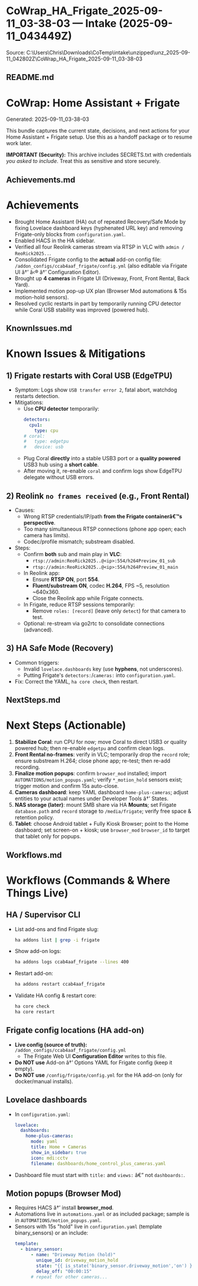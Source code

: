 ﻿# CoWrap_HA_Frigate_2025-09-11_03-38-03 — Intake (2025-09-11_043449Z)
Source: C:\Users\Chris\Downloads\CoTemp\intake\unzipped\unz_2025-09-11_042802Z\CoWrap_HA_Frigate_2025-09-11_03-38-03

## README.md
# CoWrap: Home Assistant + Frigate
Generated: 2025-09-11_03-38-03

This bundle captures the current state, decisions, and next actions for your Home Assistant + Frigate setup.
Use this as a handoff package or to resume work later.

**IMPORTANT (Security):** This archive includes SECRETS.txt with credentials _you asked to include_. Treat this as sensitive and store securely.


## Achievements.md
# Achievements

- Brought Home Assistant (HA) out of repeated Recovery/Safe Mode by fixing Lovelace dashboard keys (hyphenated URL key) and removing Frigate-only blocks from `configuration.yaml`.
- Enabled HACS in the HA sidebar.
- Verified all four Reolink cameras stream via RTSP in VLC with `admin / ReoRick2025..`.
- Consolidated Frigate config to the **actual** add-on config file: `/addon_configs/ccab4aaf_frigate/config.yml` (also editable via Frigate UI â†’ â‹® â†’ Configuration Editor).
- Brought up **4 cameras** in Frigate UI (Driveway, Front, Front Rental, Back Yard).
- Implemented motion pop-up UX plan (Browser Mod automations & 15s motion-hold sensors).
- Resolved cyclic restarts in part by temporarily running CPU detector while Coral USB stability was improved (powered hub).


## KnownIssues.md
# Known Issues & Mitigations

## 1) Frigate restarts with Coral USB (EdgeTPU)
- Symptom: Logs show `USB transfer error 2`, fatal abort, watchdog restarts detection.
- Mitigations:
  - Use **CPU detector** temporarily:
    ```yaml
    detectors:
      cpu1:
        type: cpu
    # coral:
    #   type: edgetpu
    #   device: usb
    ```
  - Plug Coral **directly** into a stable USB3 port or a **quality powered** USB3 hub using a **short cable**.
  - After moving it, re-enable `coral` and confirm logs show EdgeTPU delegate without USB errors.

## 2) Reolink `no frames received` (e.g., Front Rental)
- Causes:
  - Wrong RTSP credentials/IP/path **from the Frigate containerâ€™s perspective**.
  - Too many simultaneous RTSP connections (phone app open; each camera has limits).
  - Codec/profile mismatch; substream disabled.
- Steps:
  - Confirm **both** sub and main play in **VLC**:
    - `rtsp://admin:ReoRick2025..@<ip>:554/h264Preview_01_sub`
    - `rtsp://admin:ReoRick2025..@<ip>:554/h264Preview_01_main`
  - In Reolink app:
    - Ensure **RTSP ON**, port **554**.
    - **Fluent/substream ON**, codec **H.264**, FPS ~5, resolution ~640x360.
    - Close the Reolink app while Frigate connects.
  - In Frigate, reduce RTSP sessions temporarily:
    - Remove `roles: [record]` (leave only `detect`) for that camera to test.
  - Optional: re-stream via go2rtc to consolidate connections (advanced).

## 3) HA Safe Mode (Recovery)
- Common triggers:
  - Invalid `lovelace.dashboards` key (use **hyphens**, not underscores).
  - Putting Frigate's `detectors:`/`cameras:` into `configuration.yaml`.
- Fix: Correct the YAML, `ha core check`, then restart.


## NextSteps.md
# Next Steps (Actionable)

1. **Stabilize Coral**: run CPU for now; move Coral to direct USB3 or quality powered hub; then re-enable `edgetpu` and confirm clean logs.
2. **Front Rental no-frames**: verify in VLC; temporarily drop the `record` role; ensure substream H.264; close phone app; re-test; then re-add recording.
3. **Finalize motion popups**: confirm `browser_mod` installed; import `AUTOMATIONS/motion_popups.yaml`; verify `*_motion_hold` sensors exist; trigger motion and confirm 15s auto-close.
4. **Cameras dashboard**: keep YAML dashboard `home-plus-cameras`; adjust entities to your actual names under Developer Tools â†’ States.
5. **NAS storage (later)**: mount SMB share via HA **Mounts**; set Frigate `database.path` and `record` storage to `/media/frigate`; verify free space & retention policy.
6. **Tablet**: choose Android tablet + Fully Kiosk Browser; point to the Home dashboard; set screen-on + kiosk; use `browser_mod` `browser_id` to target that tablet only for popups.


## Workflows.md
# Workflows (Commands & Where Things Live)

## HA / Supervisor CLI
- List add-ons and find Frigate slug:
  ```bash
  ha addons list | grep -i frigate
  ```
- Show add-on logs:
  ```bash
  ha addons logs ccab4aaf_frigate --lines 400
  ```
- Restart add-on:
  ```bash
  ha addons restart ccab4aaf_frigate
  ```
- Validate HA config & restart core:
  ```bash
  ha core check
  ha core restart
  ```

## Frigate config locations (HA add-on)
- **Live config (source of truth):** `/addon_configs/ccab4aaf_frigate/config.yml`
  - The Frigate Web UI **Configuration Editor** writes to this file.
- **Do NOT use** Add-on â†’ Options YAML for Frigate config (keep it empty).
- **Do NOT use** `/config/frigate/config.yml` for the HA add-on (only for docker/manual installs).

## Lovelace dashboards
- In `configuration.yaml`:
  ```yaml
  lovelace:
    dashboards:
      home-plus-cameras:
        mode: yaml
        title: Home + Cameras
        show_in_sidebar: true
        icon: mdi:cctv
        filename: dashboards/home_control_plus_cameras.yaml
  ```
- Dashboard file must start with `title:` and `views:` â€” not `dashboards:`.

## Motion popups (Browser Mod)
- Requires HACS â†’ install **browser_mod**.
- Automations live in `automations.yaml` or as included package; sample is in `AUTOMATIONS/motion_popups.yaml`.
- Sensors with 15s "hold" live in `configuration.yaml` (template binary_sensors) or an include:
  ```yaml
  template:
    - binary_sensor:
        - name: "Driveway Motion (hold)"
          unique_id: driveway_motion_hold
          state: "{{ is_state('binary_sensor.driveway_motion','on') }}"
          delay_off: "00:00:15"
        # repeat for other cameras...
  ```


